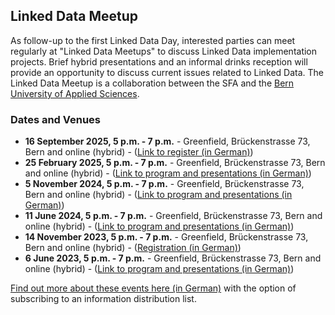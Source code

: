 ## Linked Data Meetup

As follow-up to the first Linked Data Day, interested parties can meet regularly at "Linked Data Meetups" to discuss Linked Data implementation projects. Brief hybrid presentations and an informal drinks reception will provide an opportunity to discuss current issues related to Linked Data. The Linked Data Meetup is a collaboration between the SFA and the [Bern University of Applied Sciences](https://www.bfh.ch/de/themen/linked-data-meetup/).

### Dates and Venues

- **16 September 2025, 5 p.m. - 7 p.m.** - Greenfield, Brückenstrasse 73, Bern and online (hybrid) - ([Link to register (in German)](https://www.bfh.ch/de/aktuell/fachveranstaltungen/linked-data-meetup-2-25/))   
- **25 February 2025, 5 p.m. - 7 p.m.** - Greenfield, Brückenstrasse 73, Bern and online (hybrid) - ([Link to program and presentations (in German)](https://www.bfh.ch/de/aktuell/fachveranstaltungen/linked-data-meetup-1-25/))  
- **5 November 2024, 5 p.m. - 7 p.m.** - Greenfield, Brückenstrasse 73, Bern and online (hybrid) - ([Link to program and presentations (in German)](https://www.bfh.ch/de/aktuell/fachveranstaltungen/linked-data-meetup-2-24/))  
- **11 June 2024, 5 p.m. - 7 p.m.** - Greenfield, Brückenstrasse 73, Bern and online (hybrid) - ([Link to program and presentations (in German)](https://www.bfh.ch/de/aktuell/fachveranstaltungen/linked-data-meetup-1-24/))  
- **14 November 2023, 5 p.m. - 7 p.m.** - Greenfield, Brückenstrasse 73, Bern and online (hybrid) - ([Registration (in German)](https://www.bfh.ch/wirtschaft/de/aktuell/fachveranstaltungen/linked-data-meetup-2-23/))
- **6 June 2023, 5 p.m. - 7 p.m.** - Greenfield, Brückenstrasse 73, Bern and online (hybrid) - ([Link to program and presentations (in German)](https://www.bfh.ch/wirtschaft/de/aktuell/fachveranstaltungen/linked-data-meetup-1-23/))  


[Find out more about these events here (in German)](https://www.bfh.ch/wirtschaft/de/themen/linked-data-meetup/) with the option of subscribing to an information distribution list.
